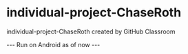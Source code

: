 # individual-project-ChaseRoth
individual-project-ChaseRoth created by GitHub Classroom

--- Run on Android as of now ---
